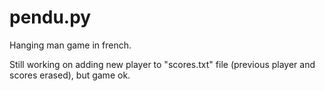 # pendu.py
Hanging man game in french. 

Still working on adding new player to "scores.txt" file (previous player and scores erased), but game ok. 
